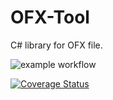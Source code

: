 # OFX-Tool
C# library for OFX file.

![example workflow](https://github.com/rfavreau/OFX-Tool/actions/workflows/CICD.yml/badge.svg)

[![Coverage Status](https://coveralls.io/repos/github/rfavreau/OFX-Tool/badge.svg?branch=master)](https://coveralls.io/github/rfavreau/OFX-Tool?branch=master)